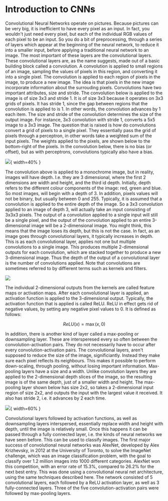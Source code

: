 # Introduction to CNNs

Convolutional Neural Networks operate on pictures. Because pictures can be very big, it is inefficient to have every pixel as an input. In fact, you wouldn't just need every pixel, but each of the individual RGB values of each pixel to be an input. So you do a bit of preprocessing, through a series of layers which appear at the beginning of the neural network, to reduce it into a smaller input, before applying a traditional neural network to an image. The most important of these layers are the convolutional layers. These convolutional layers are, as the name suggests, made out of a basic building block called a convolution. A convolution is applied to small regions of an image, sampling the values of pixels in this region, and converting it into a single pixel. The convolution is applied to each region of pixels in the image, to produce a new image. The idea is that pixels in the new image incorporate information about the surrouding pixels. Convolutions have two important attributes, size and stride. The convolution below is applied to the image is of size 3x3 and stride 1. It is of size 3x3 because it operates on 3x3 grids of pixels. It has stride 1, since the gap between regions that the convolution is applied to is 1. In other words, the convolution advances by 1 each item. The size and stride of the convolution determines the size of the output image. For instance, 3x3 convolution with stride 1, converts a 5x5 image to a 3x3 image. The question that is raised is how do convolutions convert a grid of pixels to a single pixel. They essentially pass the grid of pixels through a perceptron, in other words take a weighted sum of the input pixels. The weights applied to the pixels, are shown below to the bottom-right of the pixels. In the convolution below, there is no bias (or offset), but as with perceptrons, convolutions typically also have a bias.

![](/content-images/StanfordImage.gif){ width=40% }

The convolution above is applied to a monochrome image, but in reality, images will have depth. I.e. they are 3 dimensional, where the first 2 dimensions are width and height, and the third id depth. Initially, depth refers to the different colour components of the image: red, green and blue. So most images, will begin with a depth of 3. In addition, pixels values will not be binary, but usually between 0 and 255. Typically, it is assumed that a convolution is applied to the entire depth of the image. So a 3x3 convolution applied to an image of depth 3, will actually take an input consisting of 3x3x3 pixels. The output of a convolution applied to a single input will still be a single pixel, and the output of the convolution applied to an entire 3-dimensional image will be a 2-dimensional image. You might think, this means that the image loses its depth, but this is not the case. In fact, as an image goes through convolutional layers, it typically increases in depth. This is as each convolutional layer, applies not one but multiple convolutions to a single image. This produces multiple 2-dimensional outputs for each convolution, which are stacked together to produce a new 3-dimensional image. Thus the depth of the output of a convolutional layer is the number of convolutions applied. Note that convolutions are sometimes referred to by diffierent terms such as kernels and filters. 

![](/content-images/StanfordImage4.png)

The individual 2-dimensional outputs from the kernels are called feature maps or activation maps. After each convolutional layer is applied, an activation function is applied to the 3-dimensional output. Typically, the activation function that is applied is called ReLU. ReLU in effect gets rid of negative values, by setting any negative pixel values to 0. It is defined as follows:

$$
ReLU(x) = \max(x, 0)
$$

In addition, there is another kind of layer called a max-pooling or downsampling layer. These are intersperesed every so often between the convolution-activation pairs. They do not necessarily have to occur after every convolution-activation pairs. The convolutional layers, aren't supposed to reduce the size of the image, significiantly. Instead they make sure each pixel reflects its neighbours. This makes it possible to perform down-scaling, through pooling, without losing important information. Max-pooling layers have a size and a width. Unlike convolution layers they are applied to the 2-dimensional depth slices of the image, so the resulting image is of the same depth, just of a smaller width and height. The max-pooling layer shown below has size 2x2, so takes a 2-dimensional input region of size 2x2, and outputs the input with the largest value it received. It also has stride 2, i.e. it advances by 2 each time.

![](/content-images/StanfordImage2.png){ width=60% }

Convolutional layers followed by activation functions, as well as downsampling layers interspersed, essentially replace width and height with depth, until the image is relatively small. Once this happens it can be passed through a fully connected layer, i.e. the kinds of neural networks we have seen before. This can be used to classify images. The first major success of convolutional neural networks was AlexNet, developed by Alex Krizhevsky, in 2012 at the University of Toronto, to solve the ImageNet challenge, which was an image classification problem, with the goal to classify over 1.2 million images into 1000 different categories. AlexNet won this competition, with an error rate of 15.3%, compared to 26.2% for the next best entry. This was done using a convolutional neural net architecture, using the same techniques described here. The network consisted of 5 convolutional layers, each followed by a ReLU activation layer, as well as 3 fully-connected layers. Three of the five convolution-activation pairs were followed by max-pooling layers.